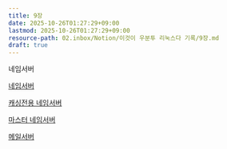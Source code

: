```yaml
---
title: 9장
date: 2025-10-26T01:27:29+09:00
lastmod: 2025-10-26T01:27:29+09:00
resource-path: 02.inbox/Notion/이것이 우분투 리눅스다 기록/9장.md
draft: true
---
```

네임서버

  

[네임서버](네임서버.md)

  

[캐싱전용 네임서버](캐싱전용%20네임서버.md)

[마스터 네임서버](마스터%20네임서버.md)

[메일서버](메일서버.md)